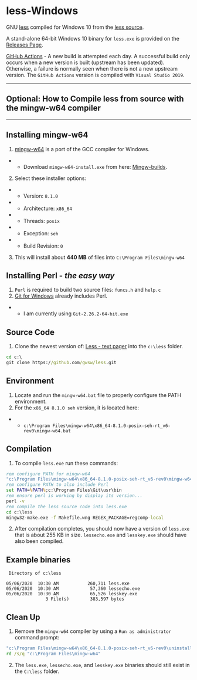 # less-Windows
GNU [less](https://en.wikipedia.org/wiki/Less_\(Unix\)) compiled for Windows 10 from the [less source](http://greenwoodsoftware.com/less/).

A stand-alone 64-bit Windows 10 binary for `less.exe` is provided on the [Releases Page](https://github.com/jftuga/less-Windows/releases).

[GitHub Actions](https://github.com/jftuga/less-Windows/actions) - A new build is attempted each day.  A successful build only occurs when a new version is built (upstream has been updated).  Otherwise, a failure is normally seen when there is not a new upstream version.  The `GitHub Actions` version is compiled with `Visual Studio 2019`.

___

## **Optional**: How to Compile **less** from source with the **mingw-w64** compiler
___

## Installing mingw-w64 
1) [mingw-w64](http://mingw-w64.org/) is a port of the GCC compiler for Windows.
* * Download `mingw-w64-install.exe` from here: [Mingw-builds](http://mingw-w64.org/doku.php/download/mingw-builds).
2) Select these installer options:
* * Version: `8.1.0`
* * Architecture: `x86_64`
* * Threads: `posix`
* * Exception: `seh`
* * Build Revision: `0`
3) This will install about **440 MB** of files into `C:\Program Files\mingw-w64`

## Installing Perl - *the easy way*
1) `Perl` is required to build two source files: `funcs.h` and `help.c`
2) [Git for Windows](https://git-scm.com/download/win) already includes Perl.
* * I am currently using `Git-2.26.2-64-bit.exe`

## Source Code
1) Clone the newest version of: [Less - text pager](https://github.com/gwsw/less) into the `c:\less` folder.

```bat
cd c:\
git clone https://github.com/gwsw/less.git
```

## Environment
1) Locate and run the `mingw-w64.bat` file to properly configure the PATH environment.
2) For the `x86_64 8.1.0 seh` version, it is located here:
* * `c:\Program Files\mingw-w64\x86_64-8.1.0-posix-seh-rt_v6-rev0\mingw-w64.bat`

## Compilation
1) To compile `less.exe` run these commands:

```bat
rem configure PATH for mingw-w64
"c:\Program Files\mingw-w64\x86_64-8.1.0-posix-seh-rt_v6-rev0\mingw-w64.bat"
rem configure PATH to also include Perl
set PATH=%PATH%;c:\Program Files\Git\usr\bin
rem ensure perl is working by display its version...
perl -v
rem compile the less source code into less.exe
cd c:\less
mingw32-make.exe -f Makefile.wng REGEX_PACKAGE=regcomp-local
```

2) After compilation completes, you should now have a version of `less.exe` that is about 255 KB in size. `lessecho.exe` and `lesskey.exe` should have also been compiled.

## Example binaries
```
 Directory of c:\less

05/06/2020  10:30 AM           260,711 less.exe
05/06/2020  10:30 AM            57,360 lessecho.exe
05/06/2020  10:30 AM            65,526 lesskey.exe
               3 File(s)        383,597 bytes
```

## Clean Up
1) Remove the `mingw-w64` compiler by using a `Run as administrator` command prompt:

```bat
"c:\Program Files\mingw-w64\x86_64-8.1.0-posix-seh-rt_v6-rev0\uninstall.exe"
rd /s/q "c:\Program Files\mingw-w64"
```
2) The `less.exe`, `lessecho.exe`, and `lesskey.exe` binaries should still exist in the `C:\less` folder.
